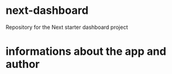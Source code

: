 # next-dashboard
Repository for the Next starter dashboard project

# informations about the app and author
